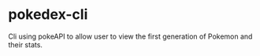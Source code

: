 # pokedex-cli
Cli using pokeAPI to allow user to view the first generation of Pokemon and their stats. 
